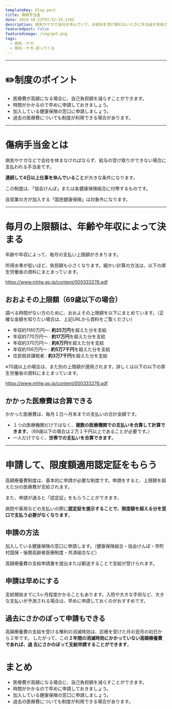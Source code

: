 ```yaml
---
templateKey: blog-post
title: 傷病手当金
date: 2019-10-23T03:52:19.129Z
description: 病気やケガで会社を休んでいて、お給料を受け取れないときに手当金が支給されます。
featuredpost: false
featuredimage: /img/get.png
tags:
  - 病気・ケガ
  - 病気・ケガ-戻ってくる
---
```


----


# ✏️制度のポイント

- 医療費が高額になる場合に、自己負担額を減らすことができます。
- 時間がかかるので早めに申請しておきましょう。
- 加入している健康保険の窓口に申請しましょう。
- 過去の医療費についても制度が利用できる場合があります。

---


# 傷病手当金とは

病気やケガなどで会社を休まなければならず、給与の受け取りができない場合に支払われる手当金です。

**連続して4日以上仕事を休んでいること**が大きな条件になります。

この制度は、「協会けんぽ」または各健康保険組合に付帯するものです。

自営業の方が加入する「国民健康保険」は対象外になります。

---

# 毎月の上限額は、年齢や年収によって決まる

年齢や年収によって、毎月の支払い上限額がきまります。

所得水準が低いほど、負担額も小さくなります。細かい計算の方法は、以下の厚生労働省の資料にまとまっています。

<https://www.mhlw.go.jp/content/000333276.pdf>

## おおよその上限額（69歳以下の場合）
調べる時間がない方のために、おおよその上限額を以下にまとめています。（正確な金額を知りたい場合は、上記URLから資料をご覧ください）

- 年収約1160万円～: **約25万円**を超えた分を支給
- 年収約770万円～ : **約17万円**を超えた分を支給
- 年収約370万円～ : **約8万円**を超えた分を支給
- 年収約156万円～ : **約5万7千円**を超えた分を支給
- 住民税非課税者 : **約3万7千円**を超えた分を支給


※70歳以上の場合は、また別の上限額が適用されます。詳しくは以下の以下の厚生労働省の資料にまとまっています。

<https://www.mhlw.go.jp/content/000333276.pdf>


## かかった医療費は合算できる
かかった医療費は、毎月１日〜月末までの支払いの合計金額です。

- １つの医療機関だけではなく、**複数の医療機関での支払いを合算して計算できます**。（69歳以下の場合は２万１千円以上であることが必要です。）
- 一人だけでなく、**世帯での支払いを合算できます**。

---

# 申請して、限度額適用認定証をもらう

高額療養費制度は、基本的に申請が必要な制度です。申請をすると、上限額を超えた分の医療費が支給されます。

また、申請が通ると「認定証」をもらうことができます。

病院や薬局などの支払いの際に**認定証を提示することで、限度額を超える分を窓口で支払う必要がなくなります**。

## 申請の方法
加入している健康保険の窓口に申請します。（健康保険組合・協会けんぽ・市町村国保・後期高齢者医療制度・共済組合など）

高額療養費の支給申請書を提出または郵送することで支給が受けられます。


## 申請は早めにする
支給開始までに3ヶ月程度かかることもあります。入院や大きな手術など、大きな支払いが予測される場合は、早めに申請しておくのがおすすめです。

## 過去にさかのぼって申請もできる
高額療養費の支給を受ける権利の消滅時効は、診療を受けた月の翌月の初日か
ら２年です。
したがって、この**２年間の消滅時効にかかっていない高額療養費であれば、過
去にさかのぼって支給申請することができます**。


# まとめ
- 医療費が高額になる場合に、自己負担額を減らすことができます。
- 時間がかかるので早めに申請しておきましょう。
- 加入している健康保険の窓口に申請しましょう。
- 過去の医療費についても制度が利用できる場合があります。


